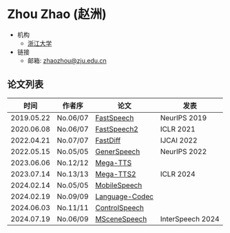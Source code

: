 # Zhou Zhao (赵洲)

- 机构
  - [浙江大学](../Institutions/ZJU_浙江大学.md)
- 链接
  - 邮箱: <zhaozhou@zju.edu.cn>

## 论文列表

| 时间 | 作者序 | 论文 | 发表 |
|:-:|:-:|---|---|
| 2019.05.22 | No.06/07 | [FastSpeech](../Models/TTS2_Acoustic/2019.05.22_FastSpeech.md) | NeurIPS 2019 
| 2020.06.08 | No.06/07 | [FastSpeech2](../Models/TTS2_Acoustic/2020.06.08_FastSpeech2.md) | ICLR 2021
| 2022.04.21 | No.07/07 | [FastDiff](../Models/Diffusion/2022.04.21_FastDiff.md) | IJCAI 2022
| 2022.05.15 | No.05/05 | [GenerSpeech](../Models/TTS2_Acoustic/2022.05.15_GenerSpeech.md) | NeurIPS 2022
| 2023.06.06 | No.12/12 | [Mega-TTS](../Models/Speech_LLM/2023.06.06_Mega-TTS.md) |
| 2023.07.14 | No.13/13 | [Mega-TTS2](../Models/Speech_LLM/2023.07.14_Mega-TTS2.md) | ICLR 2024 |
| 2024.02.14 | No.05/05 | [MobileSpeech](../Models/Speech_LLM/2024.02.14_MobileSpeech.md) | |
| 2024.02.19 | No.09/09 | [Language-Codec](../Models/Speech_Neural_Codec/2024.02.19_Language-Codec.md) |
| 2024.06.03 | No.11/11 | [ControlSpeech](../Models/Speech_LLM/2024.06.03_ControlSpeech.md) |
| 2024.07.19 | No.06/09 | [MSceneSpeech](../Datasets/2024.07.19_MSceneSpeech.md) | InterSpeech 2024 |